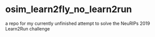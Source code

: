 # osim_learn2fly_no_learn2run
a repo for my currently unfinished attempt to solve the NeuRIPs 2019 Learn2Run challenge
